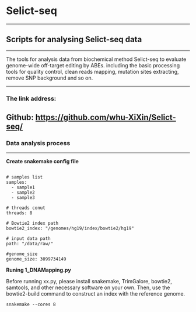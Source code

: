 # Selict-seq
----------------------------------------
## Scripts for analysing Selict-seq data ##
----------------------------------------
The tools for analysis data from biochemical method Selict-seq to evaluate genome-wide off-target editing by ABEs. including the basic processing tools for quality control, clean reads mapping, mutation sites extracting, remove SNP background and so on.

----------------------------------------
### The link address:
Github: https://github.com/whu-XiXin/Selict-seq/
-----------------------------------------

### Data analysis process
------------------------------------	

**Create snakemake config file**

```

# samples list
samples:
  - sample1
  - sample2
  - sample3

# threads conut 
threads: 8

# Bowtie2 index path
bowtie2_index: "/genomes/hg19/index/bowtie2/hg19"

# input data path
path: "/data/raw/"

#genome_size
genome_size: 3099734149

```

**Runing 1_DNAMapping.py**

Before running xx.py, please install snakemake, TrimGalore, bowtie2, samtools, and other necessary software on your own. Then, use the bowtie2-build command to construct an index with the reference genome.

```
snakemake --cores 8

```


